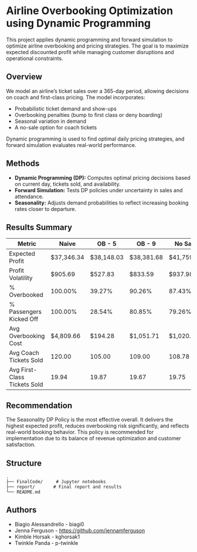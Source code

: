 # Airline Overbooking Optimization using Dynamic Programming

This project applies dynamic programming and forward simulation to optimize airline overbooking and pricing strategies. The goal is to maximize expected discounted profit while managing customer disruptions and operational constraints.

## Overview

We model an airline’s ticket sales over a 365-day period, allowing decisions on coach and first-class pricing. The model incorporates:
- Probabilistic ticket demand and show-ups
- Overbooking penalties (bump to first class or deny boarding)
- Seasonal variation in demand
- A no-sale option for coach tickets

Dynamic programming is used to find optimal daily pricing strategies, and forward simulation evaluates real-world performance.

## Methods

- **Dynamic Programming (DP):** Computes optimal pricing decisions based on current day, tickets sold, and availability.
- **Forward Simulation:** Tests DP policies under uncertainty in sales and attendance.
- **Seasonality:** Adjusts demand probabilities to reflect increasing booking rates closer to departure.

## Results Summary

| Metric                           | Naive       | OB - 5     | OB - 9     | No Sale    | Seasonality |
|----------------------------------|-------------|------------|------------|------------|--------------|
| Expected Profit                  | $37,346.34  | $38,148.03 | $38,381.68 | $41,759.37 | **$41,833.27** |
| Profit Volatility                | $905.69     | $527.83    | $833.59    | $937.98    | $932.13       |
| % Overbooked                     | 100.00%     | 39.27%     | 90.26%     | 87.43%     | 82.34%        |
| % Passengers Kicked Off          | 100.00%     | 28.54%     | 80.85%     | 79.26%     | 70.99%        |
| Avg Overbooking Cost             | $4,809.66   | $194.28    | $1,051.71  | $1,020.36  | $852.63       |
| Avg Coach Tickets Sold           | 120.00      | 105.00     | 109.00     | 108.78     | 108.34        |
| Avg First-Class Tickets Sold     | 19.94       | 19.87      | 19.67      | 19.75      | 19.55         |

## Recommendation

The Seasonality DP Policy is the most effective overall. It delivers the highest expected profit, reduces overbooking risk significantly, and reflects real-world booking behavior. This policy is recommended for implementation due to its balance of revenue optimization and customer satisfaction.

## Structure

```
.
├── FinalCode/     # Jupyter notebooks
├── report/       # Final report and results
└── README.md
```

## Authors

- Biagio Alessandrello - biagi0
- Jenna Ferguson - https://github.com/jennamferguson
- Kimble Horsak - kghorsak1
- Twinkle Panda - p-twinkle
